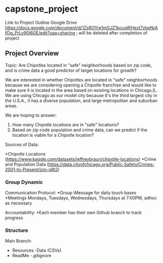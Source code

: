 # capstone_project

Link to Project Outline Google Drive https://docs.google.com/document/d/1ZsROYre1mGJZ1bcuoWHezt7zbeNrAfOq_PrLy90I6GE/edit?usp=sharing ; will be deleted after completion of project

## Project Overview

Topic: Are Chipotles located in "safe" neighborhoods based on zip code, and is crime data a good predictor of target locations for growth?

We are interested in whether Chipotles are located in "safe" neighborhoods because we are considering opening a Chipotle franchise and would like to make sure it is located in the area based on existing locations in Chicago,IL. We are using Chicago as our model city because it's the third largest city in the U.S.A., it has a diverse population, and large metropolitan and suburban areas.

We are hoping to answer:
1. How many Chipotle locations are in "safe" locations?
2. Based on zip code population and crime data, can we predict if the location is viable for a Chipotle location?


Sources of Data:

*Chipotle Locations (https://www.kaggle.com/datasets/jeffreybraun/chipotle-locations)
*Crime and Population Data (https://data.cityofchicago.org/Public-Safety/Crimes-2001-to-Present/ijzp-q8t2)

### Group Dynamic

Communication Protocol:
*Group iMessage for daily touch bases
*Meetings Mondays, Tuesdays, Wednesdays, Thursdays at 7:00PM, adhoc as necessary 

Accountability:
*Each member has their own Github branch to track progress

### Structure 

Main Branch: 
- Resources
  -Data (CSVs)
- ReadMe
-.gitignore 

